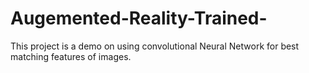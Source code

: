 # Augemented-Reality-Trained-
This project is a demo on using convolutional Neural Network for best matching features of images.
